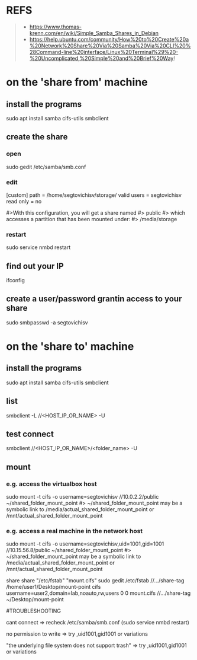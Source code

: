 # REFS
>- https://www.thomas-krenn.com/en/wiki/Simple_Samba_Shares_in_Debian
>- https://help.ubuntu.com/community/How%20to%20Create%20a%20Network%20Share%20Via%20Samba%20Via%20CLI%20%28Command-line%20interface/Linux%20Terminal%29%20-%20Uncomplicated,%20Simple%20and%20Brief%20Way!

# on the 'share from' machine

## install the programs
sudo apt install samba cifs-utils smbclient

## create the share

### open
sudo gedit /etc/samba/smb.conf

### edit
[custom]
   path = /home/segtovichisv/storage/ 
   valid users = segtovichisv
   read only = no

#>With this configuration, you will get a share named
#>   public
#> which accesses a partition that has been mounted under:
#>   /media/storage

### restart
sudo service nmbd restart

## find out your IP
ifconfig

## create a user/password grantin access to your share
sudo smbpasswd -a segtovichisv

# on the 'share to' machine

## install the programs
sudo apt install samba cifs-utils smbclient

## list
smbclient -L //<HOST_IP_OR_NAME> -U <user>

## test connect
smbclient //<HOST_IP_OR_NAME>/<folder_name> -U <user>

## mount
### e.g. access the virtualbox host
sudo mount -t cifs -o username=segtovichisv //10.0.2.2/public ~/shared_folder_mount_point
#> ~/shared_folder_mount_point may be a symbolic link to /media/actual_shared_folder_mount_point or /mnt/actual_shared_folder_mount_point

### e.g. access a real machine in the network host
sudo mount -t cifs -o username=segtovichisv,uid=1001,gid=1001 //10.15.56.8/public ~/shared_folder_mount_point
#> ~/shared_folder_mount_point may be a symbolic link to /media/actual_shared_folder_mount_point or /mnt/actual_shared_folder_mount_point

share
share "/etc/fstab" "mount.cifs"
sudo gedit /etc/fstab //.../share-tag /home/user1/Desktop/mount-point cifs username=user2,domain=lab,noauto,rw,users 0 0
mount.cifs //.../share-tag ~/Desktop/mount-point

#TROUBLESHOOTING

cant connect => recheck /etc/samba/smb.conf (sudo service nmbd restart)

no permission to write => try ,uid1001,gid1001 or variations

"the underlying file system does not support trash" => try ,uid1001,gid1001 or variations



